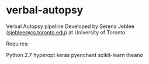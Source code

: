 # verbal-autopsy

Verbal Autopsy pipeline
Developed by Serena Jeblee (sjeblee@cs.toronto.edu) at University of Toronto

Requires:

Python 2.7
hyperopt
keras
pyenchant
scikit-learn
theano